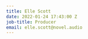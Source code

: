 ```yaml
---
title: Elle Scott
date: 2022-01-24 17:43:00 Z
job-title: Producer
email: elle.scott@novel.audio
---
```


